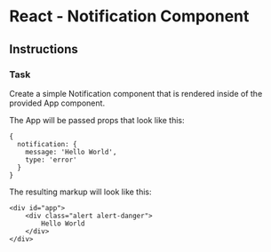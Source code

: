 # React - Notification Component

## Instructions
### Task

Create a simple Notification component that is rendered inside of the provided App component.

The App will be passed props that look like this:

```
{
  notification: {
    message: 'Hello World',
    type: 'error'
  }
}
```

The resulting markup will look like this:
```
<div id="app">
    <div class="alert alert-danger">
        Hello World
    </div>
</div>
```
